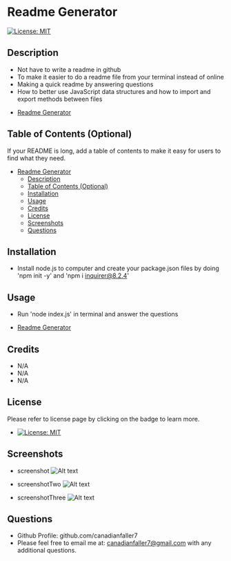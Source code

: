 # Readme Generator
[![License: MIT](https://img.shields.io/badge/License-MIT-yellow.svg)](https://opensource.org/licenses/MIT)

## Description
- Not have to write a readme in github
- To make it easier to do a readme file from your terminal instead of online
- Making a quick readme by answering questions
- How to better use JavaScript data structures and how to import and export methods between files

* [Readme Generator](https://github.com/canadianfaller7/Readme-Creator/ "Named link title")

## Table of Contents (Optional)

If your README is long, add a table of contents to make it easy for users to find what they need.

- [Readme Generator](#readme-generator)
  - [Description](#description)
  - [Table of Contents (Optional)](#table-of-contents-optional)
  - [Installation](#installation)
  - [Usage](#usage)
  - [Credits](#credits)
  - [License](#license)
  - [Screenshots](#screenshots)
  - [Questions](#questions)

## Installation
- Install node.js to computer and create your package.json files by doing 'npm init -y' and 'npm i inquirer@8.2.4'

## Usage
- Run 'node index.js' in terminal and answer the questions
* [Readme Generator](github.com/canadianfaller7/Readme-Creator// "Named link title")

## Credits
- N/A
- N/A
- N/A

## License
Please refer to license page by clicking on the badge to learn more.
- [![License: MIT](https://img.shields.io/badge/License-MIT-yellow.svg)](https://opensource.org/licenses/MIT)

## Screenshots

- screenshot
![Alt text](./assets/images/first.png?raw=true "Optional Title")

- screenshotTwo
![Alt text](./assets/images/second.png?raw=true "Optional Title")

- screenshotThree
![Alt text](./assets/images/third.png?raw=true "Optional Title")

## Questions

- Github Profile: github.com/canadianfaller7
- Please feel free to email me at: canadianfaller7@gmail.com with any additional questions. 

